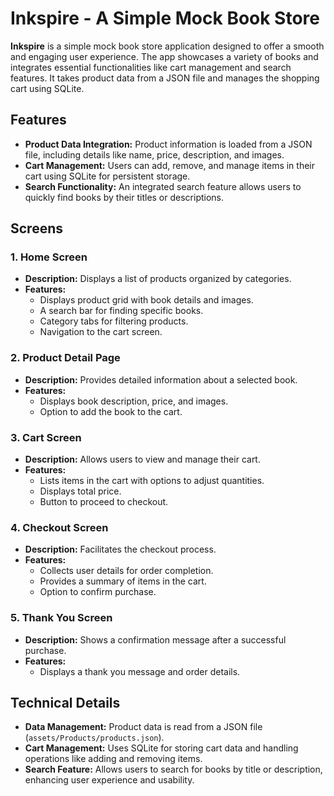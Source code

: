 # Inkspire - A Simple Mock Book Store

**Inkspire** is a simple mock book store application designed to offer a smooth and engaging user experience. The app showcases a variety of books and integrates essential functionalities like cart management and search features. It takes product data from a JSON file and manages the shopping cart using SQLite.

## Features

- **Product Data Integration:** Product information is loaded from a JSON file, including details like name, price, description, and images.
- **Cart Management:** Users can add, remove, and manage items in their cart using SQLite for persistent storage.
- **Search Functionality:** An integrated search feature allows users to quickly find books by their titles or descriptions.

## Screens

### 1. Home Screen
- **Description:** Displays a list of products organized by categories.
- **Features:** 
  - Displays product grid with book details and images.
  - A search bar for finding specific books.
  - Category tabs for filtering products.
  - Navigation to the cart screen.

### 2. Product Detail Page
- **Description:** Provides detailed information about a selected book.
- **Features:** 
  - Displays book description, price, and images.
  - Option to add the book to the cart.

### 3. Cart Screen
- **Description:** Allows users to view and manage their cart.
- **Features:** 
  - Lists items in the cart with options to adjust quantities.
  - Displays total price.
  - Button to proceed to checkout.

### 4. Checkout Screen
- **Description:** Facilitates the checkout process.
- **Features:**
  - Collects user details for order completion.
  - Provides a summary of items in the cart.
  - Option to confirm purchase.

### 5. Thank You Screen
- **Description:** Shows a confirmation message after a successful purchase.
- **Features:** 
  - Displays a thank you message and order details.

## Technical Details

- **Data Management:** Product data is read from a JSON file (`assets/Products/products.json`).
- **Cart Management:** Uses SQLite for storing cart data and handling operations like adding and removing items.
- **Search Feature:** Allows users to search for books by title or description, enhancing user experience and usability.
